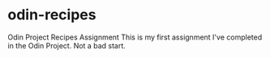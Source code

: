 # odin-recipes
Odin Project Recipes Assignment
This is my first assignment I've completed in the Odin Project.
Not a bad start.